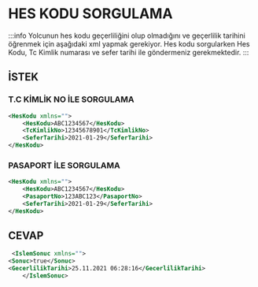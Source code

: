 # HES KODU SORGULAMA

:::info
Yolcunun hes kodu geçerliliğini olup olmadığını ve geçerlilik tarihini öğrenmek için aşağıdaki xml yapmak gerekiyor.
Hes kodu sorgularken Hes Kodu, Tc Kimlik numarası ve sefer tarihi ile göndermeniz gerekmektedir.
:::

## İSTEK

### T.C KİMLİK NO İLE SORGULAMA

```xml
<HesKodu xmlns="">
    <HesKodu>ABC1234567</HesKodu>
    <TcKimlikNo>12345678901</TcKimlikNo>
    <SeferTarihi>2021-01-29</SeferTarihi>
</HesKodu>
```

### PASAPORT İLE SORGULAMA

```xml
<HesKodu xmlns="">
    <HesKodu>ABC1234567</HesKodu>
    <PasaportNo>123ABC123</PasaportNo>
    <SeferTarihi>2021-01-29</SeferTarihi>
</HesKodu>
```

## CEVAP

```xml
 <IslemSonuc xmlns="">
<Sonuc>true</Sonuc>
<GecerlilikTarihi>25.11.2021 06:28:16</GecerlilikTarihi>
    </IslemSonuc>
```

